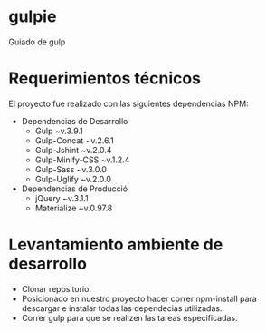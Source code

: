 # gulpie
Guiado de gulp

# Requerimientos técnicos
El proyecto fue realizado con las siguientes dependencias NPM:
  * Dependencias de Desarrollo
    * Gulp ~v.3.9.1
    * Gulp-Concat ~v.2.6.1
    * Gulp-Jshint ~v.2.0.4
    * Gulp-Minify-CSS ~v.1.2.4
    * Gulp-Sass ~v.3.0.0
    * Gulp-Uglify ~v.2.0.0
  * Dependencias de Producció
    * jQuery ~v.3.1.1
    * Materialize ~v.0.97.8
    
# Levantamiento ambiente de desarrollo

  * Clonar repositorio.
  * Posicionado en nuestro proyecto hacer  correr npm-install para descargar e instalar todas las dependecias utilizadas.
  * Correr gulp para que se realizen las tareas especificadas.
